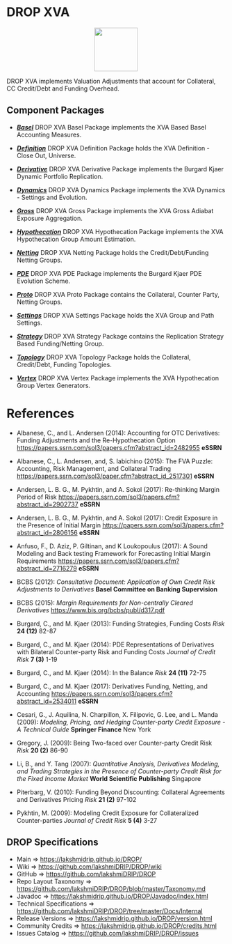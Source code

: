 # DROP XVA

<p align="center"><img src="https://github.com/lakshmiDRIP/DROP/blob/master/DRIP_Logo.gif?raw=true" width="100"></p>

DROP XVA implements Valuation Adjustments that account for Collateral, CC Credit/Debt and Funding Overhead.


## Component Packages

 * [***Basel***](https://github.com/lakshmiDRIP/DROP/tree/master/src/main/java/org/drip/xva/basel)
 DROP XVA Basel Package implements the XVA Based Basel Accounting Measures.

 * [***Definition***](https://github.com/lakshmiDRIP/DROP/tree/master/src/main/java/org/drip/xva/definition)
 DROP XVA Definition Package holds the XVA Definition - Close Out, Universe.

 * [***Derivative***](https://github.com/lakshmiDRIP/DROP/tree/master/src/main/java/org/drip/xva/derivative)
 DROP XVA Derivative Package implements the Burgard Kjaer Dynamic Portfolio Replication.

 * [***Dynamics***](https://github.com/lakshmiDRIP/DROP/tree/master/src/main/java/org/drip/xva/dynamics)
 DROP XVA Dynamics Package implements the XVA Dynamics - Settings and Evolution.

 * [***Gross***](https://github.com/lakshmiDRIP/DROP/tree/master/src/main/java/org/drip/xva/gross)
 DROP XVA Gross Package implements the XVA Gross Adiabat Exposure Aggregation.

 * [***Hypothecation***](https://github.com/lakshmiDRIP/DROP/tree/master/src/main/java/org/drip/xva/hypothecation)
 DROP XVA Hypothecation Package implements the XVA Hypothecation Group Amount Estimation.

 * [***Netting***](https://github.com/lakshmiDRIP/DROP/tree/master/src/main/java/org/drip/xva/netting)
 DROP XVA Netting Package holds the Credit/Debt/Funding Netting Groups.

 * [***PDE***](https://github.com/lakshmiDRIP/DROP/tree/master/src/main/java/org/drip/xva/pde)
 DROP XVA PDE Package implements the Burgard Kjaer PDE Evolution Scheme.

 * [***Proto***](https://github.com/lakshmiDRIP/DROP/tree/master/src/main/java/org/drip/xva/proto)
 DROP XVA Proto Package contains the Collateral, Counter Party, Netting Groups.

 * [***Settings***](https://github.com/lakshmiDRIP/DROP/tree/master/src/main/java/org/drip/xva/settings)
 DROP XVA Settings Package holds the XVA Group and Path Settings.

 * [***Strategy***](https://github.com/lakshmiDRIP/DROP/tree/master/src/main/java/org/drip/xva/strategy)
 DROP XVA Strategy Package contains the Replication Strategy Based Funding/Netting Group.

 * [***Topology***](https://github.com/lakshmiDRIP/DROP/tree/master/src/main/java/org/drip/xva/topology)
 DROP XVA Topology Package holds the Collateral, Credit/Debt, Funding Topologies.

 * [***Vertex***](https://github.com/lakshmiDRIP/DROP/tree/master/src/main/java/org/drip/xva/vertex)
 DROP XVA Vertex Package implements the XVA Hypothecation Group Vertex Generators.


# References

 * Albanese, C., and L. Andersen (2014): Accounting for OTC Derivatives: Funding Adjustments and the
 	Re-Hypothecation Option https://papers.ssrn.com/sol3/papers.cfm?abstract_id=2482955 <b>eSSRN</b>

 * Albanese, C., L. Andersen, and, S. Iabichino (2015): The FVA Puzzle: Accounting, Risk Management, and
 	Collateral Trading https://papers.ssrn.com/sol3/paper.cfm?abstract_id_2517301 <b>eSSRN</b>

 * Andersen, L. B. G., M. Pykhtin, and A. Sokol (2017): Re-thinking Margin Period of Risk
 	https://papers.ssrn.com/sol3/papers.cfm?abstract_id=2902737 <b>eSSRN</b>

 * Andersen, L. B. G., M. Pykhtin, and A. Sokol (2017): Credit Exposure in the Presence of Initial Margin
 	https://papers.ssrn.com/sol3/papers.cfm?abstract_id=2806156 <b>eSSRN</b>

 * Anfuso, F., D. Aziz, P. Giltinan, and K Loukopoulus (2017): A Sound Modeling and Back testing Framework
 	for Forecasting Initial Margin Requirements https://papers.ssrn.com/sol3/papers.cfm?abstract_id=2716279
 	<b>eSSRN</b>

 * BCBS (2012): <i>Consultative Document: Application of Own Credit Risk Adjustments to Derivatives</i>
 	<b>Basel Committee on Banking Supervision</b>

 * BCBS (2015): <i>Margin Requirements for Non-centrally Cleared Derivatives</i>
 	https://www.bis.org/bcbs/publ/d317.pdf

 * Burgard, C., and M. Kjaer (2013): Funding Strategies, Funding Costs <i>Risk</i> <b>24 (12)</b> 82-87

 * Burgard, C., and M. Kjaer (2014): PDE Representations of Derivatives with Bilateral Counter-party Risk and
 	Funding Costs <i>Journal of Credit Risk</i> <b>7 (3)</b> 1-19

 * Burgard, C., and M. Kjaer (2014): In the Balance <i>Risk</i> <b>24 (11)</b> 72-75

 * Burgard, C., and M. Kjaer (2017): Derivatives Funding, Netting, and Accounting
 	https://papers.ssrn.com/sol3/papers.cfm?abstract_id=2534011 <b>eSSRN</b>

 * Cesari, G., J. Aquilina, N. Charpillon, X. Filipovic, G. Lee, and L. Manda (2009): <i>Modeling, Pricing,
 	and Hedging Counter-party Credit Exposure - A Technical Guide</i> <b>Springer Finance</b> New York

 * Gregory, J. (2009): Being Two-faced over Counter-party Credit Risk <i>Risk</i> <b>20 (2)</b> 86-90

 * Li, B., and Y. Tang (2007): <i>Quantitative Analysis, Derivatives Modeling, and Trading Strategies in the
 	Presence of Counter-party Credit Risk for the Fixed Income Market</i> <b>World Scientific Publishing</b>
 	Singapore

 * Piterbarg, V. (2010): Funding Beyond Discounting: Collateral Agreements and Derivatives Pricing
 	<i>Risk</i> <b>21 (2)</b> 97-102

 * Pykhtin, M. (2009): Modeling Credit Exposure for Collateralized Counter-parties <i>Journal of Credit
 	Risk</i> <b>5 (4)</b> 3-27


## DROP Specifications

 * Main                     => https://lakshmidrip.github.io/DROP/
 * Wiki                     => https://github.com/lakshmiDRIP/DROP/wiki
 * GitHub                   => https://github.com/lakshmiDRIP/DROP
 * Repo Layout Taxonomy     => https://github.com/lakshmiDRIP/DROP/blob/master/Taxonomy.md
 * Javadoc                  => https://lakshmidrip.github.io/DROP/Javadoc/index.html
 * Technical Specifications => https://github.com/lakshmiDRIP/DROP/tree/master/Docs/Internal
 * Release Versions         => https://lakshmidrip.github.io/DROP/version.html
 * Community Credits        => https://lakshmidrip.github.io/DROP/credits.html
 * Issues Catalog           => https://github.com/lakshmiDRIP/DROP/issues
